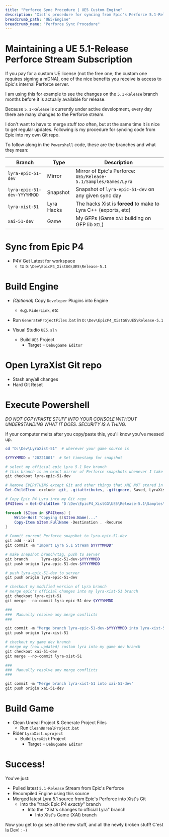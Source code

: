 ```yaml
---
title: "Perforce Sync Procedure | UE5 Custom Engine"
description: "Xist's procedure for syncing from Epic's Perforce 5.1-Release Stream"
breadcrumb_path: "UE5/Engine"
breadcrumb_name: "Perforce Sync Procedure"
---
```


# Maintaining a UE 5.1-Release Perforce Stream Subscription

If you pay for a custom UE license (not the free one; the custom one requires signing a mDNA),
one of the nice benefits you receive is access to Epic's internal Perforce server.

I am using this for example to see the changes on the `5.1-Release` branch months before it is
actually available for release.

Because `5.1-Release` is currently under active development, every day there are many changes
to the Perforce stream.

I don't want to have to merge stuff *too* often, but at the same time it is nice to get regular
updates.  Following is my procedure for syncing code from Epic into my own Git repo.

To follow along in the `Powershell` code, these are the branches and what they mean:

| Branch                      | Type       | Description                                                     |
|-----------------------------|------------|-----------------------------------------------------------------|
| `lyra-epic-51-dev`          | Mirror     | Mirror of Epic's Perforce: `UE5/Release-5.1/Samples/Games/Lyra` |
| `lyra-epic-51-dev-YYYYMMDD` | Snapshot   | Snapshot of `lyra-epic-51-dev` on any given sync day            |
| `lyra-xist-51`              | Lyra Hacks | The hacks Xist is **forced** to make to Lyra C++ (exports, etc) |
| `xai-51-dev`                | Game       | My GFPs (Game `XAI` building on GFP lib `XCL`)                  |

# Sync from Epic P4

- P4V Get Latest for workspace
  - to `D:\Dev\EpicP4_XistGG\UE5\Release-5.1`


# Build Engine

- *(Optional)* Copy `Developer` Plugins into Engine
  - e.g. `RiderLink`, etc


- Run `GenerateProjectFiles.bat` in `D:\Dev\EpicP4_XistGG\UE5\Release-5.1`
- Visual Studio `UE5.sln`
  - Build `UE5` Project
    - Target = `DebugGame Editor`

# Open LyraXist Git repo

- Stash any/all changes
- Hard Git Reset

# Execute Powershell

*DO NOT COPY/PASTE STUFF INTO YOUR CONSOLE WITHOUT UNDERSTANDING WHAT IT DOES. SECURITY IS A THING.*

If your computer melts after you copy/paste this, you'll know you've messed up.

```powershell
cd "D:\Dev\LyraXist-51"  # wherever your game source is

$YYYYMMDD = "20221001"  # Set timestamp for snapshot

# select my official epic Lyra 5.1 Dev branch
# this branch is an exact mirror of Perforce snapshots whenever I take a snapshot
git checkout lyra-epic-51-dev

# Remove EVERYTHING except Git and other things that ARE NOT stored in Epic's P4
Get-ChildItem -exclude .git, .gitattributes, .gitignore, Saved, LyraXist.uproject | Remove-Item -Force

# Copy Epic P4 Lyra into my Git repo
$P4Items = Get-ChildItem "D:\Dev\EpicP4_XistGG\UE5\Release-5.1\Samples\Games\Lyra\" -exclude Binaries, Intermediate

foreach ($Item in $P4Items) {
    Write-Host "Copying $($Item.Name)..."
    Copy-Item $Item.FullName -Destination . -Recurse
}

# Commit current Perforce snapshot to lyra-epic-51-dev
git add --all
git commit -m "Import Lyra 5.1 Stream $YYYYMMDD"

# make snapshot branch/tag, push to server
git branch      lyra-epic-51-dev-$YYYYMMDD
git push origin lyra-epic-51-dev-$YYYYMMDD

# push lyra-epic-51-dev to server
git push origin lyra-epic-51-dev

# checkout my modified version of Lyra branch
# merge epic's official changes into my lyra-xist-51 branch
git checkout lyra-xist-51
git merge --no-commit lyra-epic-51-dev-$YYYYMMDD

###
###  Manually resolve any merge conflicts
###

git commit -m "Merge branch lyra-epic-51-dev-$YYYYMMDD into lyra-xist-51"
git push origin lyra-xist-51

# checkout my game dev branch
# merge my (now updated) custom lyra into my game dev branch
git checkout xai-51-dev
git merge --no-commit lyra-xist-51

###
###  Manually resolve any merge conflicts
###

git commit -m "Merge branch lyra-xist-51 into xai-51-dev"
git push origin xai-51-dev
```

# Build Game

- Clean Unreal Project & Generate Project Files
  - Run `CleanUnrealProject.bat`
- Rider `LyraXist.uproject`
  - Build `LyraXist` Project
    - Target = `DebugGame Editor`


# Success!

You've just:

- Pulled latest `5.1-Release` Stream from Epic's Perforce
- Recompiled Engine using this source
- Merged latest Lyra 5.1 source from Epic's Perforce into Xist's Git
  - Into the "track Epic P4 *exactly*" branch
    - Into the "Xist's changes to official Lyra" branch
      - Into Xist's Game (XAI) branch

Now you get to go see all the new stuff, and all the newly broken stuff!  C'est la Dev!  `:-)`



